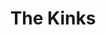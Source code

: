 ---
title: "The Kinks"
summary: "The Kinks are an English rock band formed in Muswell Hill, North London, in 1963 by brothers Ray and , and . During their existence they have played different styles of rock music. Pete Quaife left The Kinks during the rehearsals. In a June 2018 interview, Ray Davies stated that he, along with brother Dave, and drummer Avory, had reformed The Kinks for a new studio album and to potentially perform live. Inducted into Rock And Roll Hall of Fame in 1990 ."
image: "the-kinks.jpg"
---